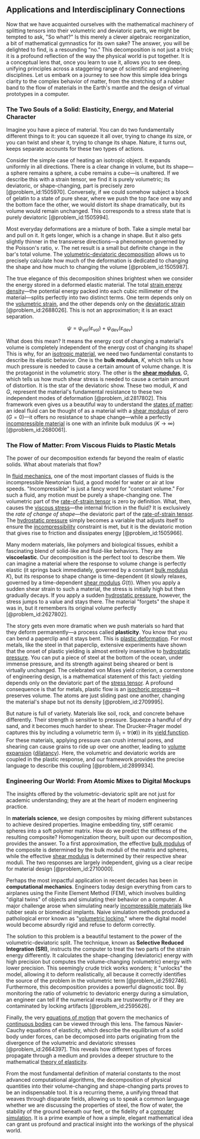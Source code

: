 ## Applications and Interdisciplinary Connections

Now that we have acquainted ourselves with the mathematical machinery of splitting tensors into their volumetric and deviatoric parts, we might be tempted to ask, "So what?" Is this merely a clever algebraic reorganization, a bit of mathematical gymnastics for its own sake? The answer, you will be delighted to find, is a resounding "no." This decomposition is not just a trick; it is a profound reflection of the way the physical world is put together. It is a conceptual lens that, once you learn to use it, allows you to see deep, unifying principles across a staggering range of scientific and engineering disciplines. Let us embark on a journey to see how this simple idea brings clarity to the complex behavior of matter, from the stretching of a rubber band to the flow of materials in the Earth's mantle and the design of virtual prototypes in a computer.

### The Two Souls of a Solid: Elasticity, Energy, and Material Character

Imagine you have a piece of material. You can do two fundamentally different things to it: you can squeeze it all over, trying to change its size, or you can twist and shear it, trying to change its shape. Nature, it turns out, keeps separate accounts for these two types of actions.

Consider the simple case of heating an isotropic object. It expands uniformly in all directions. There is a clear change in volume, but its shape—a sphere remains a sphere, a cube remains a cube—is unaltered. If we describe this with a strain tensor, we find it is purely volumetric; its deviatoric, or shape-changing, part is precisely zero [@problem_id:1505970]. Conversely, if we could somehow subject a block of gelatin to a state of pure shear, where we push the top face one way and the bottom face the other, we would distort its shape dramatically, but its volume would remain unchanged. This corresponds to a stress state that is purely deviatoric [@problem_id:1505994].

Most everyday deformations are a mixture of both. Take a simple metal bar and pull on it. It gets longer, which is a change in shape. But it also gets slightly thinner in the transverse directions—a phenomenon governed by the Poisson's ratio, $\nu$. The net result is a small but definite change in the bar's total volume. The [volumetric-deviatoric decomposition](@article_id:183262) allows us to precisely calculate how much of the deformation is dedicated to changing the shape and how much to changing the volume [@problem_id:1505987].

The true elegance of this decomposition shines brightest when we consider the energy stored in a deformed elastic material. The total [strain energy density](@article_id:199591)—the potential energy packed into each cubic millimeter of the material—splits perfectly into two distinct terms. One term depends only on the [volumetric strain](@article_id:266758), and the other depends only on the [deviatoric strain](@article_id:200769) [@problem_id:2688026]. This is not an approximation; it is an exact separation.

$$
\psi = \psi_{\text{vol}}(\varepsilon_{\text{vol}}) + \psi_{\text{dev}}(\varepsilon_{\text{dev}})
$$

What does this mean? It means the energy cost of changing a material's volume is completely independent of the energy cost of changing its shape! This is why, for an [isotropic material](@article_id:204122), we need two fundamental constants to describe its elastic behavior. One is the **bulk modulus**, $K$, which tells us how much pressure is needed to cause a certain amount of volume change. It is the protagonist in the volumetric story. The other is the **[shear modulus](@article_id:166734)**, $G$, which tells us how much shear stress is needed to cause a certain amount of distortion. It is the star of the deviatoric show. These two moduli, $K$ and $G$, represent the material's fundamental resistance to these two independent modes of deformation [@problem_id:2817802]. This framework even gives us a beautiful way to understand the [states of matter](@article_id:138942): an ideal fluid can be thought of as a material with a [shear modulus](@article_id:166734) of zero ($G=0$)—it offers no resistance to shape change—while a perfectly [incompressible material](@article_id:159247) is one with an infinite bulk modulus ($K \to \infty$) [@problem_id:2680061].

### The Flow of Matter: From Viscous Fluids to Plastic Metals

The power of our decomposition extends far beyond the realm of elastic solids. What about materials that flow?

In [fluid mechanics](@article_id:152004), one of the most important classes of fluids is the incompressible Newtonian fluid, a good model for water or air at low speeds. "Incompressible" is just a fancy word for "constant volume." For such a fluid, any motion must be purely a shape-changing one. The volumetric part of the [rate-of-strain tensor](@article_id:260158) is zero by definition. What, then, causes the [viscous stress](@article_id:260834)—the internal friction in the fluid? It is exclusively the *rate of change of shape*—the deviatoric part of the [rate-of-strain tensor](@article_id:260158). The [hydrostatic pressure](@article_id:141133) simply becomes a variable that adjusts itself to ensure the [incompressibility](@article_id:274420) constraint is met, but it is the deviatoric motion that gives rise to friction and dissipates energy [@problem_id:1505966].

Many modern materials, like polymers and biological tissues, exhibit a fascinating blend of solid-like and fluid-like behaviors. They are **viscoelastic**. Our decomposition is the perfect tool to describe them. We can imagine a material where the response to volume change is perfectly elastic (it springs back immediately, governed by a constant [bulk modulus](@article_id:159575) $K$), but its response to shape change is time-dependent (it slowly relaxes, governed by a time-dependent [shear modulus](@article_id:166734) $G(t)$). When you apply a sudden shear strain to such a material, the stress is initially high but then gradually decays. If you apply a sudden [hydrostatic pressure](@article_id:141133), however, the stress jumps to a value and stays there. The material "forgets" the shape it was in, but it remembers its original volume perfectly [@problem_id:2627802].

The story gets even more dramatic when we push materials so hard that they deform permanently—a process called **plasticity**. You know that you can bend a paperclip and it stays bent. This is [plastic deformation](@article_id:139232). For most metals, like the steel in that paperclip, extensive experiments have shown that the onset of plastic yielding is almost entirely insensitive to [hydrostatic pressure](@article_id:141133). You can put a piece of steel at the bottom of the ocean, under immense pressure, and its strength against being sheared or bent is virtually unchanged. The celebrated von Mises yield criterion, a cornerstone of engineering design, is a mathematical statement of this fact: yielding depends only on the deviatoric part of the [stress tensor](@article_id:148479). A profound consequence is that for metals, plastic flow is an [isochoric process](@article_id:138499)—it preserves volume. The atoms are just sliding past one another, changing the material's shape but not its density [@problem_id:2709995].

But nature is full of variety. Materials like soil, rock, and concrete behave differently. Their strength *is* sensitive to pressure. Squeeze a handful of dry sand, and it becomes much harder to shear. The Drucker-Prager model captures this by including a volumetric term ($I_1 = \text{tr}(\boldsymbol{\sigma})$) in its [yield function](@article_id:167476). For these materials, applying pressure can crush internal pores, and shearing can cause grains to ride up over one another, leading to [volume expansion](@article_id:137201) ([dilatancy](@article_id:200507)). Here, the volumetric and deviatoric worlds are coupled in the plastic response, and our framework provides the precise language to describe this coupling [@problem_id:2899934].

### Engineering Our World: From Atomic Mixes to Digital Mockups

The insights offered by the volumetric-deviatoric split are not just for academic understanding; they are at the heart of modern engineering practice.

In **materials science**, we design composites by mixing different substances to achieve desired properties. Imagine embedding tiny, stiff ceramic spheres into a soft polymer matrix. How do we predict the stiffness of the resulting composite? Homogenization theory, built upon our decomposition, provides the answer. To a first approximation, the effective [bulk modulus](@article_id:159575) of the composite is determined by the bulk moduli of the matrix and spheres, while the effective [shear modulus](@article_id:166734) is determined by their respective shear moduli. The two responses are largely independent, giving us a clear recipe for material design [@problem_id:2710000].

Perhaps the most impactful application in recent decades has been in **computational mechanics**. Engineers today design everything from cars to airplanes using the Finite Element Method (FEM), which involves building "digital twins" of objects and simulating their behavior on a computer. A major challenge arose when simulating nearly [incompressible materials](@article_id:175469) like rubber seals or biomedical implants. Naive simulation methods produced a pathological error known as "[volumetric locking](@article_id:172112)," where the digital model would become absurdly rigid and refuse to deform correctly.

The solution to this problem is a beautiful testament to the power of the volumetric-deviatoric split. The technique, known as **Selective Reduced Integration (SRI)**, instructs the computer to treat the two parts of the strain energy differently. It calculates the shape-changing (deviatoric) energy with high precision but computes the volume-changing (volumetric) energy with lower precision. This seemingly crude trick works wonders; it "unlocks" the model, allowing it to deform realistically, all because it correctly identifies the source of the problem in the volumetric term [@problem_id:2592746]. Furthermore, this decomposition provides a powerful diagnostic tool. By monitoring the ratio of volumetric to deviatoric energy during a simulation, an engineer can tell if the numerical results are trustworthy or if they are contaminated by locking artifacts [@problem_id:2595626].

Finally, the very [equations of motion](@article_id:170226) that govern the mechanics of [continuous bodies](@article_id:168092) can be viewed through this lens. The famous Navier-Cauchy equations of elasticity, which describe the equilibrium of a solid body under forces, can be decomposed into parts originating from the divergence of the volumetric and deviatoric stresses [@problem_id:2664397]. This reveals how different types of forces propagate through a medium and provides a deeper structure to the mathematical [theory of elasticity](@article_id:183648).

From the most fundamental definition of material constants to the most advanced computational algorithms, the decomposition of physical quantities into their volume-changing and shape-changing parts proves to be an indispensable tool. It is a recurring theme, a unifying thread that weaves through disparate fields, allowing us to speak a common language whether we are discussing the properties of steel, the flow of water, the stability of the ground beneath our feet, or the fidelity of a [computer simulation](@article_id:145913). It is a prime example of how a simple, elegant mathematical idea can grant us profound and practical insight into the workings of the physical world.